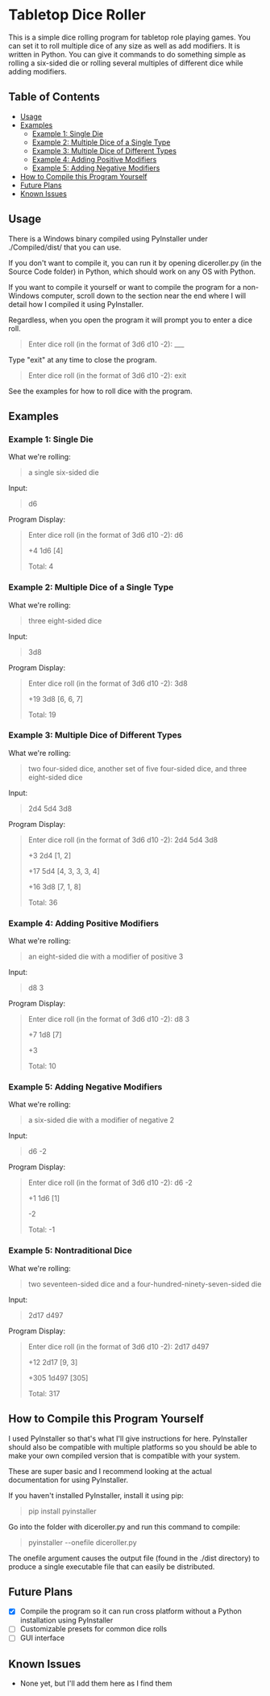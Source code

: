 # Tabletop Dice Roller

This is a simple dice rolling program for tabletop role playing games. You can set it to roll multiple dice of any size as well as add modifiers. It is written in Python. You can give it commands to do something simple as rolling a six-sided die or rolling several multiples of different dice while adding modifiers.

## Table of Contents
- [Usage](#Usage)
- [Examples](#Examples)
  - [Example 1: Single Die](#Example-1-Single-Die)
  - [Example 2: Multiple Dice of a Single Type](#Example-2-Multiple-Dice-of-a-Single-Type)
  - [Example 3: Multiple Dice of Different Types](#Example-3-Multiple-Dice-of-Different-Types)
  - [Example 4: Adding Positive Modifiers](#Example-4-Adding-Positive-Modifiers)
  - [Example 5: Adding Negative Modifiers](#Example-5-Adding-Negative-Modifiers)
- [How to Compile this Program Yourself](#How-to-Compile-this-Program-Yourself)
- [Future Plans](#Future-Plans)
- [Known Issues](#Known-Issues)

## Usage
There is a Windows binary compiled using PyInstaller under ./Compiled/dist/ that you can use.

If you don't want to compile it, you can run it by opening diceroller.py (in the Source Code folder) in Python, which should work on any OS with Python.

If you want to compile it yourself or want to compile the program for a non-Windows computer, scroll down to the section near the end where I will detail how I compiled it using PyInstaller.

Regardless, when you open the program it will prompt you to enter a dice roll.

> Enter dice roll (in the format of 3d6 d10 -2): ___

Type "exit" at any time to close the program.

> Enter dice roll (in the format of 3d6 d10 -2): exit

See the examples for how to roll dice with the program.

## Examples

### Example 1: Single Die
What we're rolling:
> a single six-sided die

Input:
> d6

Program Display:  
> Enter dice roll (in the format of 3d6 d10 -2): d6
>
> +4 1d6 [4]
>
> Total: 4

### Example 2: Multiple Dice of a Single Type
What we're rolling:
> three eight-sided dice

Input:
> 3d8

Program Display:
> Enter dice roll (in the format of 3d6 d10 -2): 3d8
>
> +19 3d8 [6, 6, 7]
>
> Total: 19

### Example 3: Multiple Dice of Different Types
What we're rolling:
> two four-sided dice, another set of five four-sided dice, and three eight-sided dice

Input:
> 2d4 5d4 3d8

Program Display:
> Enter dice roll (in the format of 3d6 d10 -2): 2d4 5d4 3d8
>
> +3 2d4 [1, 2]
>
> +17 5d4 [4, 3, 3, 3, 4]
>
> +16 3d8 [7, 1, 8]
>
> Total: 36

### Example 4: Adding Positive Modifiers
What we're rolling:
> an eight-sided die with a modifier of positive 3

Input:
> d8 3

Program Display:
> Enter dice roll (in the format of 3d6 d10 -2): d8 3
>
> +7 1d8 [7]
>
> +3
>
> Total: 10


### Example 5: Adding Negative Modifiers


What we're rolling:
> a six-sided die with a modifier of negative 2

Input:
> d6 -2

Program Display:
> Enter dice roll (in the format of 3d6 d10 -2): d6 -2
>
> +1 1d6 [1]
>
> -2
>
> Total: -1



### Example 5: Nontraditional Dice
What we're rolling:
> two seventeen-sided dice and a four-hundred-ninety-seven-sided die

Input:
> 2d17 d497

Program Display:
>Enter dice roll (in the format of 3d6 d10 -2): 2d17 d497
>
>+12 2d17 [9, 3]
>
>+305 1d497 [305]
>
>Total: 317


## How to Compile this Program Yourself
I used PyInstaller so that's what I'll give instructions for here. PyInstaller should also be compatible with multiple platforms so you should be able to make your own compiled version that is compatible with your system.

These are super basic and I recommend looking at the actual documentation for using PyInstaller.

If you haven't installed PyInstaller, install it using pip:
> pip install pyinstaller

Go into the folder with diceroller.py and run this command to compile:
> pyinstaller --onefile diceroller.py

The onefile argument causes the output file (found in the ./dist directory) to produce a single executable file that can easily be distributed.


## Future Plans
- [x] Compile the program so it can run cross platform without a Python installation using PyInstaller
- [ ] Customizable presets for common dice rolls
- [ ] GUI interface

## Known Issues
- None yet, but I'll add them here as I find them
